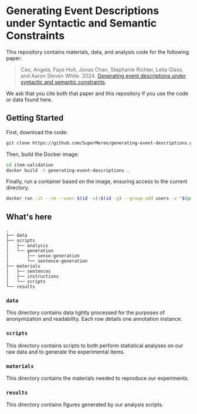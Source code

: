 # Generating Event Descriptions under Syntactic and Semantic Constraints

This repository contains materials, data, and analysis code for the 
following paper:

> Cao, Angela, Faye Holt, Jonas Chan, Stephanie Richter, Lelia Glass, and Aaron Steven White. 2024. [Generating event descriptions under syntactic and semantic constraints](https://ling.auf.net/lingbuzz/008208/current.pdf).

We ask that you cite both that paper and this repository if you use 
the code or data found here.

## Getting Started

First, download the code:

```bash
git clone https://github.com/SuperMereo/generating-event-descriptions.git
```

Then, build the Docker image:

```bash
cd item-validation
docker build -t generating-event-descriptions .
```

Finally, run a container based on the image, ensuring access to the
current directory.

```bash
docker run -it --rm --user $(id -u):$(id -g) --group-add users -v "$(pwd)":/home/jovyan -p 8888:8888 generating-event-descriptions
```

## What's here

```
.
├── data
├── scripts
│   ├── analysis
│   └── generation
|       ├── sense-generation
│       └── sentence-generation
├── materials
|   ├── sentences
│   ├── instructions
│   └── scripts
└── results

```

### `data`

This directory contains data lightly processed for the purposes of 
anonymization and readability. Each row details one annotation instance.

### `scripts`

This directory contains scripts to both perform statistical analyses on 
our raw data and to generate the experimental items.

### `materials`

This directory contains the materials needed to reproduce our experiments.

### `results`

This directory contains figures generated by our analysis scripts.